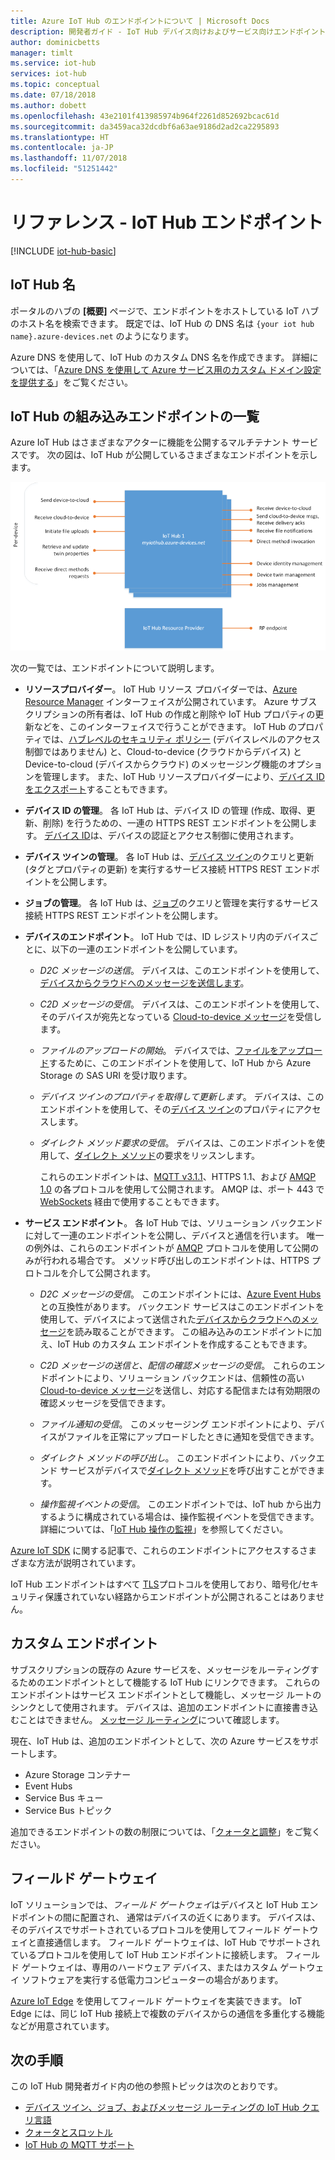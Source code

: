 ```yaml
---
title: Azure IoT Hub のエンドポイントについて | Microsoft Docs
description: 開発者ガイド - IoT Hub デバイス向けおよびサービス向けエンドポイントに関する参照情報。
author: dominicbetts
manager: timlt
ms.service: iot-hub
services: iot-hub
ms.topic: conceptual
ms.date: 07/18/2018
ms.author: dobett
ms.openlocfilehash: 43e2101f413985974b964f2261d852692bcac61d
ms.sourcegitcommit: da3459aca32dcdbf6a63ae9186d2ad2ca2295893
ms.translationtype: HT
ms.contentlocale: ja-JP
ms.lasthandoff: 11/07/2018
ms.locfileid: "51251442"
---
```

# <a name="reference---iot-hub-endpoints"></a>リファレンス - IoT Hub エンドポイント

[!INCLUDE [iot-hub-basic](../../includes/iot-hub-basic-partial.md)]

## <a name="iot-hub-names"></a>IoT Hub 名

ポータルのハブの **[概要]** ページで、エンドポイントをホストしている IoT ハブのホスト名を検索できます。 既定では、IoT Hub の DNS 名は `{your iot hub name}.azure-devices.net` のようになります。

Azure DNS を使用して、IoT Hub のカスタム DNS 名を作成できます。 詳細については、「[Azure DNS を使用して Azure サービス用のカスタム ドメイン設定を提供する](../dns/dns-custom-domain.md)」をご覧ください。

## <a name="list-of-built-in-iot-hub-endpoints"></a>IoT Hub の組み込みエンドポイントの一覧

Azure IoT Hub はさまざまなアクターに機能を公開するマルチテナント サービスです。 次の図は、IoT Hub が公開しているさまざまなエンドポイントを示します。

![IoT Hub エンドポイント](./media/iot-hub-devguide-endpoints/endpoints.png)

次の一覧では、エンドポイントについて説明します。

* **リソースプロバイダー**。 IoT Hub リソース プロバイダーでは、[Azure Resource Manager](../azure-resource-manager/resource-group-overview.md) インターフェイスが公開されています。 Azure サブスクリプションの所有者は、IoT Hub の作成と削除や IoT Hub プロパティの更新などを、このインターフェイスで行うことができます。 IoT Hub のプロパティでは、[ハブレベルのセキュリティ ポリシー](iot-hub-devguide-security.md#access-control-and-permissions) (デバイスレベルのアクセス制御ではありません) と、Cloud-to-device (クラウドからデバイス) と Device-to-cloud (デバイスからクラウド) のメッセージング機能のオプションを管理します。 また、IoT Hub リソースプロバイダーにより、[デバイス ID をエクスポート](iot-hub-devguide-identity-registry.md#import-and-export-device-identities)することもできます。

* **デバイス ID の管理**。 各 IoT Hub は、デバイス ID の管理 (作成、取得、更新、削除) を行うための、一連の HTTPS REST エンドポイントを公開します。 [デバイス ID](iot-hub-devguide-identity-registry.md)は、デバイスの認証とアクセス制御に使用されます。

* **デバイス ツインの管理**。 各 IoT Hub は、[デバイス ツイン](iot-hub-devguide-device-twins.md)のクエリと更新 (タグとプロパティの更新) を実行するサービス接続 HTTPS REST エンドポイントを公開します。

* **ジョブの管理**。 各 IoT Hub は、[ジョブ](iot-hub-devguide-jobs.md)のクエリと管理を実行するサービス接続 HTTPS REST エンドポイントを公開します。

* **デバイスのエンドポイント**。 IoT Hub では、ID レジストリ内のデバイスごとに、以下の一連のエンドポイントを公開しています。

  * *D2C メッセージの送信*。 デバイスは、このエンドポイントを使用して、[デバイスからクラウドへのメッセージを送信します](iot-hub-devguide-messages-d2c.md)。

  * *C2D メッセージの受信*。 デバイスは、このエンドポイントを使用して、そのデバイスが宛先となっている [Cloud-to-device メッセージ](iot-hub-devguide-messages-c2d.md)を受信します。

  * *ファイルのアップロードの開始*。 デバイスでは、[ファイルをアップロード](iot-hub-devguide-file-upload.md)するために、このエンドポイントを使用して、IoT Hub から Azure Storage の SAS URI を受け取ります。

  * *デバイス ツインのプロパティを取得して更新します*。 デバイスは、このエンドポイントを使用して、その[デバイス ツイン](iot-hub-devguide-device-twins.md)のプロパティにアクセスします。

  * *ダイレクト メソッド要求の受信*。 デバイスは、このエンドポイントを使用して、[ダイレクト メソッド](iot-hub-devguide-direct-methods.md)の要求をリッスンします。

    これらのエンドポイントは、[MQTT v3.1.1](http://mqtt.org/)、HTTPS 1.1、および [AMQP 1.0](https://www.amqp.org/) の各プロトコルを使用して公開されます。 AMQP は、ポート 443 で [WebSockets](https://tools.ietf.org/html/rfc6455) 経由で使用することもできます。

* **サービス エンドポイント**。 各 IoT Hub では、ソリューション バックエンドに対して一連のエンドポイントを公開し、デバイスと通信を行います。 唯一の例外は、これらのエンドポイントが [AMQP](https://www.amqp.org/) プロトコルを使用して公開のみが行われる場合です。 メソッド呼び出しのエンドポイントは、HTTPS プロトコルを介して公開されます。
  
  * *D2C メッセージの受信*。 このエンドポイントには、[Azure Event Hubs](https://azure.microsoft.com/documentation/services/event-hubs/)との互換性があります。 バックエンド サービスはこのエンドポイントを使用して、デバイスによって送信された[デバイスからクラウドへのメッセージ](iot-hub-devguide-messages-d2c.md)を読み取ることができます。 この組み込みのエンドポイントに加え、IoT Hub のカスタム エンドポイントを作成することもできます。
  
  * *C2D メッセージの送信と、配信の確認メッセージの受信*。 これらのエンドポイントにより、ソリューション バックエンドは、信頼性の高い [Cloud-to-device メッセージ](iot-hub-devguide-messages-c2d.md)を送信し、対応する配信または有効期限の確認メッセージを受信できます。
  
  * *ファイル通知の受信*。 このメッセージング エンドポイントにより、デバイスがファイルを正常にアップロードしたときに通知を受信できます。 
  
  * *ダイレクト メソッドの呼び出し*。 このエンドポイントにより、バックエンド サービスがデバイスで[ダイレクト メソッド](iot-hub-devguide-direct-methods.md)を呼び出すことができます。
  
  * *操作監視イベントの受信*。 このエンドポイントでは、IoT hub から出力するように構成されている場合は、操作監視イベントを受信できます。 詳細については、「[IoT Hub 操作の監視](iot-hub-operations-monitoring.md)」を参照してください。

[Azure IoT SDK](iot-hub-devguide-sdks.md) に関する記事で、これらのエンドポイントにアクセスするさまざまな方法が説明されています。

IoT Hub エンドポイントはすべて [TLS](https://tools.ietf.org/html/rfc5246)プロトコルを使用しており、暗号化/セキュリティ保護されていない経路からエンドポイントが公開されることはありません。

## <a name="custom-endpoints"></a>カスタム エンドポイント

サブスクリプションの既存の Azure サービスを、メッセージをルーティングするためのエンドポイントとして機能する IoT Hub にリンクできます。 これらのエンドポイントはサービス エンドポイントとして機能し、メッセージ ルートのシンクとして使用されます。 デバイスは、追加のエンドポイントに直接書き込むことはできません。 [メッセージ ルーティング](../iot-hub/iot-hub-devguide-messages-d2c.md)について確認します。

現在、IoT Hub は、追加のエンドポイントとして、次の Azure サービスをサポートします。

* Azure Storage コンテナー
* Event Hubs
* Service Bus キュー
* Service Bus トピック

追加できるエンドポイントの数の制限については、「[クォータと調整](iot-hub-devguide-quotas-throttling.md)」をご覧ください。

## <a name="field-gateways"></a>フィールド ゲートウェイ

IoT ソリューションでは、*フィールド ゲートウェイ*はデバイスと IoT Hub エンドポイントの間に配置され、 通常はデバイスの近くにあります。 デバイスは、そのデバイスでサポートされているプロトコルを使用してフィールド ゲートウェイと直接通信します。 フィールド ゲートウェイは、IoT Hub でサポートされているプロトコルを使用して IoT Hub エンドポイントに接続します。 フィールド ゲートウェイは、専用のハードウェア デバイス、またはカスタム ゲートウェイ ソフトウェアを実行する低電力コンピューターの場合があります。

[Azure IoT Edge](/azure/iot-edge/) を使用してフィールド ゲートウェイを実装できます。 IoT Edge には、同じ IoT Hub 接続上で複数のデバイスからの通信を多重化する機能などが用意されています。

## <a name="next-steps"></a>次の手順

この IoT Hub 開発者ガイド内の他の参照トピックは次のとおりです。

* [デバイス ツイン、ジョブ、およびメッセージ ルーティングの IoT Hub クエリ言語](iot-hub-devguide-query-language.md)
* [クォータとスロットル](iot-hub-devguide-quotas-throttling.md)
* [IoT Hub の MQTT サポート](iot-hub-mqtt-support.md)
